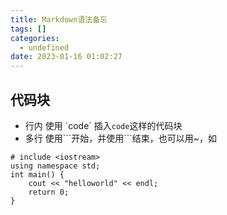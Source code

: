 ```yaml
---
title: Markdown语法备忘
tags: []
categories:
  - undefined
date: 2023-01-16 01:02:27
---
```

## 代码块
- 行内
使用 \`code\` 插入`code`这样的代码块
- 多行
使用\`\`\`开始，并使用\`\`\`结束，也可以用~，如
```
# include <iostream>
using namespace std;
int main() {
	cout << "helloworld" << endl;
	return 0;
}
```

